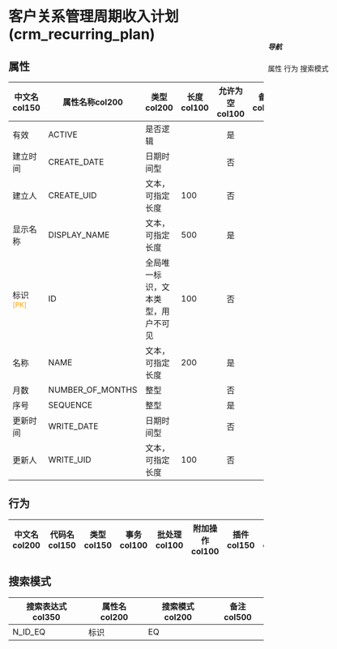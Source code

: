 # 客户关系管理周期收入计划(crm_recurring_plan)  <!-- {docsify-ignore-all} -->


## 属性
|    中文名col150 | 属性名称col200           | 类型col200     | 长度col100    |允许为空col100    |  备注col500  |
| --------   |------------| -----  | -----  | :----: | -------- |
|有效|ACTIVE|是否逻辑||是||
|建立时间|CREATE_DATE|日期时间型||否||
|建立人|CREATE_UID|文本，可指定长度|100|否||
|显示名称|DISPLAY_NAME|文本，可指定长度|500|是||
|标识<sup class="footnote-symbol"><font color=orange>[PK]</font></sup>|ID|全局唯一标识，文本类型，用户不可见|100|否||
|名称|NAME|文本，可指定长度|200|是||
|月数|NUMBER_OF_MONTHS|整型||否||
|序号|SEQUENCE|整型||是||
|更新时间|WRITE_DATE|日期时间型||否||
|更新人|WRITE_UID|文本，可指定长度|100|否||


## 行为
| 中文名col200    | 代码名col150    | 类型col150    | 事务col100   | 批处理col100   | 附加操作col100  | 插件col150    |  备注col300  |
| -------- |---------- |----------- |:----:|:----:|---------| ----- | ----- |

## 搜索模式
|   搜索表达式col350   |    属性名col200    |    搜索模式col200        |备注col500  |
| -------- |------------|------------|------|
|N_ID_EQ|标识|EQ||

<div style="display: block; overflow: hidden; position: fixed; top: 140px; right: 100px;">

##### 导航
<el-anchor >
<el-anchor-link :href="`#/module/crm/crm_recurring_plan?id=属性`">
  属性
</el-anchor-link>
<el-anchor-link :href="`#/module/crm/crm_recurring_plan?id=行为`">
  行为
</el-anchor-link>
<el-anchor-link :href="`#/module/crm/crm_recurring_plan?id=搜索模式`">
  搜索模式
</el-anchor-link>
</el-anchor>
</div>

<script>
 const { createApp } = Vue
  createApp({
    data() {
      return {



      }
    },
    methods: {
    }
  }).use(ElementPlus).mount('#app')
</script>